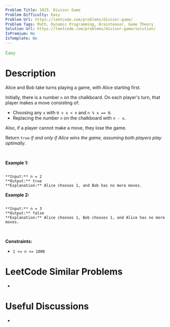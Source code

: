 ```yaml
---
Problem Title: 1025. Divisor Game
Problem Difficulty: Easy
Problem Url: https://leetcode.com/problems/divisor-game/
Problem Tags: Math, Dynamic Programming, Brainteaser, Game Theory
Solution Url: https://leetcode.com/problems/divisor-game/solution/
IsPremium: No
IsTemplate: No
---
```


<span style="color: rgb(67, 160, 71);">Easy</span>

# Description

Alice and Bob take turns playing a game, with Alice starting first.


Initially, there is a number `n` on the chalkboard. On each player's turn, that player makes a move consisting of:


* Choosing any `x` with `0 < x < n` and `n % x == 0`.
* Replacing the number `n` on the chalkboard with `n - x`.


Also, if a player cannot make a move, they lose the game.


Return `true` *if and only if Alice wins the game, assuming both players play optimally*.


 


**Example 1:**



```

**Input:** n = 2
**Output:** true
**Explanation:** Alice chooses 1, and Bob has no more moves.

```

**Example 2:**



```

**Input:** n = 3
**Output:** false
**Explanation:** Alice chooses 1, Bob chooses 1, and Alice has no more moves.

```

 


**Constraints:**


* `1 <= n <= 1000`




# LeetCode Similar Problems

- []()

# Useful Discussions

- []()
